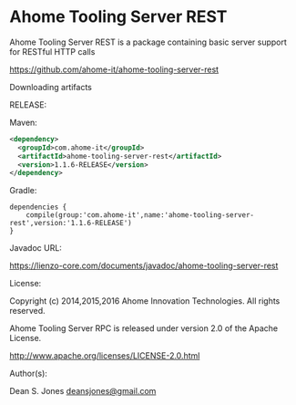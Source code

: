 Ahome Tooling Server REST
======

Ahome Tooling Server REST is a package containing basic server support for RESTful HTTP calls

https://github.com/ahome-it/ahome-tooling-server-rest

Downloading artifacts

RELEASE:

Maven:
```xml
<dependency>
  <groupId>com.ahome-it</groupId>
  <artifactId>ahome-tooling-server-rest</artifactId>
  <version>1.1.6-RELEASE</version>
</dependency>
```
Gradle:
```
dependencies {
    compile(group:'com.ahome-it',name:'ahome-tooling-server-rest',version:'1.1.6-RELEASE')
}
```
Javadoc URL:

https://lienzo-core.com/documents/javadoc/ahome-tooling-server-rest

License:

Copyright (c) 2014,2015,2016 Ahome Innovation Technologies. All rights reserved.

Ahome Tooling Server RPC is released under version 2.0 of the Apache License.

http://www.apache.org/licenses/LICENSE-2.0.html

Author(s):

Dean S. Jones
deansjones@gmail.com